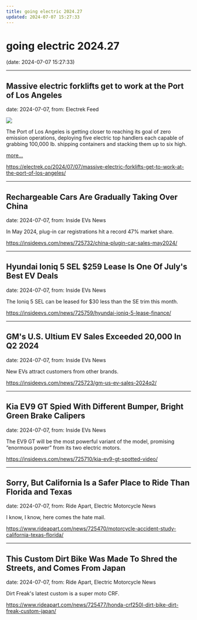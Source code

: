 ```yaml
---
title: going electric 2024.27
updated: 2024-07-07 15:27:33
---
```


# going electric 2024.27

(date: 2024-07-07 15:27:33)

---

## Massive electric forklifts get to work at the Port of Los Angeles

date: 2024-07-07, from: Electrek Feed

<div class="feat-image"><img src="https://electrek.co/wp-content/uploads/sites/3/2024/07/big-forklift.jpg?quality=82&#038;strip=all&#038;w=1600" /></div><p>The Port of Los Angeles is getting closer to reaching its goal of zero emission operations, deploying five electric top handlers each capable of grabbing 100,000 lb. shipping containers and stacking them up to six high.</p>



 <a data-layer-pagetype="post" data-layer-postcategory="electric-heavy-machinery,los-angeles" data-layer-viewtype="unknown" data-post-id="370637" href="https://electrek.co/2024/07/07/massive-electric-forklifts-get-to-work-at-the-port-of-los-angeles/#more-370637" class="more-link">more…</a> 

<https://electrek.co/2024/07/07/massive-electric-forklifts-get-to-work-at-the-port-of-los-angeles/>

---

## Rechargeable Cars Are Gradually Taking Over China

date: 2024-07-07, from: Inside EVs News

In May 2024, plug-in car registrations hit a record 47% market share. 

<https://insideevs.com/news/725732/china-plugin-car-sales-may2024/>

---

## Hyundai Ioniq 5 SEL $259 Lease Is One Of July's Best EV Deals

date: 2024-07-07, from: Inside EVs News

The Ioniq 5 SEL can be leased for $30 less than the SE trim this month.  

<https://insideevs.com/news/725759/hyundai-ioniq-5-lease-finance/>

---

## GM's U.S. Ultium EV Sales Exceeded 20,000 In Q2 2024

date: 2024-07-07, from: Inside EVs News

New EVs attract customers from other brands. 

<https://insideevs.com/news/725723/gm-us-ev-sales-2024q2/>

---

## Kia EV9 GT Spied With Different Bumper, Bright Green Brake Calipers

date: 2024-07-07, from: Inside EVs News

The EV9 GT will be the most powerful variant of the model, promising “enormous power” from its two electric motors. 

<https://insideevs.com/news/725710/kia-ev9-gt-spotted-video/>

---

## Sorry, But California Is a Safer Place to Ride Than Florida and Texas

date: 2024-07-07, from: Ride Apart, Electric Motorcycle News

I know, I know, here comes the hate mail.  

<https://www.rideapart.com/news/725470/motorcycle-accident-study-california-texas-florida/>

---

## This Custom Dirt Bike Was Made To Shred the Streets, and Comes From Japan

date: 2024-07-07, from: Ride Apart, Electric Motorcycle News

Dirt Freak's latest custom is a super moto CRF.  

<https://www.rideapart.com/news/725477/honda-crf250l-dirt-bike-dirt-freak-custom-japan/>

